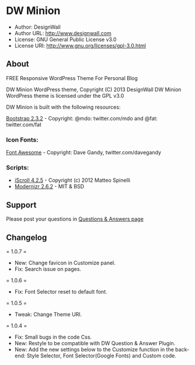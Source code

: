 # DW Minion
* Author: DesignWall
* Author URL: http://www.designwall.com
* License: GNU General Public License v3.0
* License URI: http://www.gnu.org/licenses/gpl-3.0.html

## About
FREE Responsive WordPress Theme For Personal Blog

DW Minion WordPress theme, Copyright (C) 2013 DesignWall
DW Minion WordPress theme is licensed under the GPL v3.0

DW Minion is built with the following resources:

[Bootstrap 2.3.2](http://getbootstrap.com/2.3.2/) - Copyright: @mdo: twitter.com/mdo and @fat: twitter.com/fat

### Icon Fonts: 
[Font Awesome](http://fortawesome.github.io/Font-Awesome/) - Copyright: Dave Gandy, twitter.com/davegandy

### Scripts:
* [iScroll 4.2.5](http://cubiq.org) - Copyright (c) 2012 Matteo Spinelli
* [Modernizr 2.6.2](http://modernizr.com/) - MIT & BSD

## Support
Please post your questions in [Questions & Answers page](http://www.designwall.com/question/)

## Changelog
= 1.0.7 =
* New: Change favicon in Customize panel.
* Fix: Search issue on pages.

= 1.0.6 =
* Fix: Font Selector reset to default font.

= 1.0.5 =
* Tweak: Change Theme URI.

= 1.0.4 =
* Fix: Small bugs in the code Css.
* New: Restyle to be compatible with DW Question & Answer Plugin.
* New: Add the new settings below to the Customize function in the back-end: Style Selector, Font Selector(Google Fonts) and Custom code.
